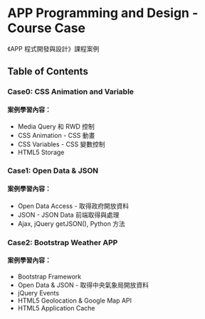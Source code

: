 ﻿# APP Programming and Design - Course Case
《APP 程式開發與設計》課程案例
## Table of Contents
### Case0: CSS Animation and Variable
#### 案例學習內容：
* Media Query 和 RWD 控制
* CSS Animation - CSS 動畫
* CSS Variables - CSS 變數控制
* HTML5 Storage

### Case1: Open Data & JSON
#### 案例學習內容：
* Open Data Access - 取得政府開放資料
* JSON - JSON Data 前端取得與處理
* Ajax, jQuery getJSON(), Python 方法

### Case2: Bootstrap Weather APP
#### 案例學習內容：
* Bootstrap Framework
* Open Data & JSON - 取得中央氣象局開放資料
* jQuery Events
* HTML5 Geolocation & Google Map API
* HTML5 Application Cache
